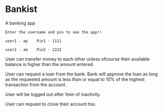 # Bankist
A banking app 
~~~~~~~~~~~~~~~~~~~~~~~~~~~~~~~~~~~~~~~~~~~~~~~~~~~~~~~~~~~~~~~~~~~~~~~~~~
Enter the username and pin to see the app!!

user1 - ap    Pin1 - 1111

user2 - am    Pin2 - 2222
~~~~~~~~~~~~~~~~~~~~~~~~~~~~~~~~~~~~~~~~~~~~~~~~~~~~~~~~~~~~~~~~~~~~~~~~~~

User can transfer money to each other unless ofcourse their available balance is higher than the amount entered.

User can request a loan from the bank. Bank will approve the loan as long as the requested amount is less than or equal to 10% of the highest transaction from the account.

User will be logged out after 1min of inactivity.

User can request to close their account too.
